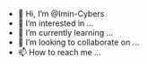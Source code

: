 - 👋 Hi, I’m @Imin-Cybers
- 👀 I’m interested in ...
- 🌱 I’m currently learning ...
- 💞️ I’m looking to collaborate on ...
- 📫 How to reach me ...

<!---
Imin-Cybers/Imin-Cybers is a ✨ special ✨ repository because its `README.md` (this file) appears on your GitHub profile.
You can click the Preview link to take a look at your changes.
--->
